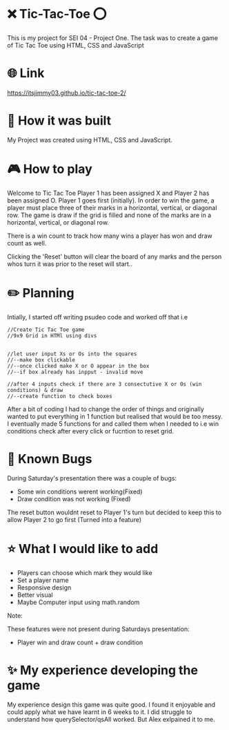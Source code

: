 # :x: Tic-Tac-Toe :o:

This is my project for SEI 04 - Project One. The task was to create a game of Tic Tac Toe using HTML, CSS and JavaScript


# :globe_with_meridians: Link

https://itsjimmy03.github.io/tic-tac-toe-2/


# :hammer: How it was built 

My Project was created using HTML, CSS and JavaScript.


# :video_game: How to play

Welcome to Tic Tac Toe
Player 1 has been assigned X and Player 2 has been assigned O. Player 1 goes first (initially). In order to win the game, a player must place three of their marks in a horizontal, vertical, or diagonal row. The game is draw if the grid is filled and none of the marks are in a horizontal, vertical, or diagonal row.

There is a win count to track how many wins a player has won and draw count as well.

Clicking the 'Reset' button will clear the board of any marks and the person whos turn it was prior to the reset will start..


# :pencil2: Planning

Intially, I started off writing psudeo code and worked off that i.e 

```
//Create Tic Tac Toe game
//9x9 Grid in HTMl using divs


//let user input Xs or Os into the squares
//--make box clickable
//--once clicked make X or O appear in the box
//--if box already has inpput - invalid move

//after 4 inputs check if there are 3 consectutive X or Os (win conditions) & draw
//--create function to check boxes
```

After a bit of coding I had to change the order of things and originally wanted to put everything in 1 function but realised that would be too messy. I eventually made 5 functions for and called them when I needed to i.e win conditions check after every click or fucntion to reset grid.


# :bug: Known Bugs
During Saturday's presentation there was a couple of bugs:

- Some win conditions werent working(Fixed)
- Draw condition was not working (Fixed)

The reset button wouldnt reset to Player 1's turn but decided to keep this to allow Player 2 to go first (Turned into a feature)


# :star: What I would like to add

- Players can choose which mark they would like
- Set a player name
- Responsive design
- Better visual
- Maybe Computer input using math.random

Note: 

These features were not present during Saturdays presentation:

- Player win and draw count + draw condition


#  :sparkles: My experience developing the game

My experience design this game was quite good. I found it enjoyable and could apply what we have learnt in 6 weeks to it. I did struggle to understand how querySelector/qsAll worked. But Alex exlpained it to me.
